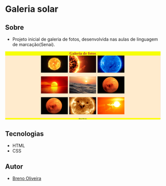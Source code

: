 # Galeria solar

## Sobre
- Projeto inicial de galeria de fotos, desenvolvida nas aulas de linguagem de marcação(Senai).

![](<Captura de tela 2025-04-03 181600.png>)

## Tecnologias
- HTML
- CSS
## Autor
- [Breno Oliveira](https://www.linkedin.com/in/breno-oliveira-assis-reis-203010351/)
